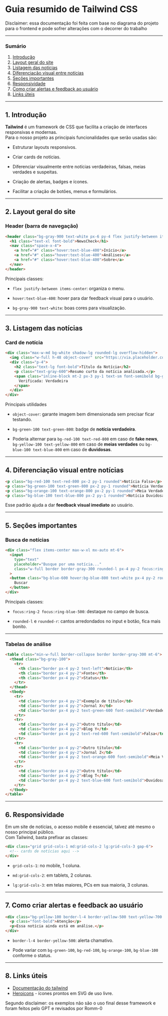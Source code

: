 ﻿# Guia resumido de Tailwind CSS

Disclaimer: essa documentação foi feita com base no diagrama do projeto para o frontend e pode sofrer alterações com o decorrer do trabalho

---

### Sumário
1. [Introdução](#1-introdução)  
2. [Layout geral do site](#2-layout-geral-do-site)  
3. [Listagem das notícias](#3-listagem-das-notícias)  
4. [Diferenciação visual entre notícias](#4-diferenciação-visual-entre-notícias)  
5. [Seções importantes](#5-seções-importantes)  
6. [Responsividade](#6-responsividade)  
7. [Como criar alertas e feedback ao usuário](#7-como-criar-alertas-e-feedback-ao-usuário)  
8. [Links úteis](#8-links-úteis)  

---

## 1. Introdução

**Tailwind** é um framework de CSS que facilita a criação de interfaces responsivas e modernas.  
Para o nosso projeto as principais funcionalidades que serão usadas são:

-   Estruturar layouts responsivos.

-   Criar cards de notícias.

-   Diferenciar visualmente entre notícias verdadeiras, falsas, meias verdades e suspeitas.

-   Criação de alertas, badges e ícones.

-   Facilitar a criação de botões, menus e formulários.

---

## 2. Layout geral do site

### Header (barra de navegação)

```html
<header class="bg-gray-900 text-white px-6 py-4 flex justify-between items-center">
  <h1 class="text-xl font-bold">NewsCheck</h1>
  <nav class="space-x-4">
    <a href="#" class="hover:text-blue-400">Início</a>
    <a href="#" class="hover:text-blue-400">Análises</a>
    <a href="#" class="hover:text-blue-400">Sobre</a>
  </nav>
</header>

```

Principais classes:

-   `flex justify-between items-center`: organiza o menu.

-   `hover:text-blue-400`: hover para dar feedback visual para o usuário.

-   `bg-gray-900 text-white`: boas cores para visualização.


---

## 3. Listagem das notícias

### Card de notícia

```html
<div class="max-w-md bg-white shadow-lg rounded-lg overflow-hidden">
  <img class="w-full h-48 object-cover" src="https://via.placeholder.com/400x200" alt="Notícia">
  <div class="p-4">
    <h2 class="text-lg font-bold">Título da Notícia</h2>
    <p class="text-gray-600">Resumo curto da notícia analisada.</p>
    <span class="inline-block mt-2 px-3 py-1 text-sm font-semibold bg-green-100 text-green-800 rounded-full">
      Verificada: Verdadeira
    </span>
  </div>
</div>

```

Principais utilidades
    
-   `object-cover`: garante imagem bem dimensionada sem precisar ficar testando.

-   `bg-green-100 text-green-800`: badge de **notícia verdadeira**.

-   Poderia alternar para `bg-red-100 text-red-800` em caso de **fake news**, `bg-yellow-100 text-yellow-800` em caso de **meias verdades** ou `bg-blue-100 text-blue-800` em caso de **duvidosas**.

---

## 4. Diferenciação visual entre notícias 

```html
<p class="bg-red-100 text-red-800 px-2 py-1 rounded">Notícia Falsa</p>
<p class="bg-green-100 text-green-800 px-2 py-1 rounded">Notícia Verdadeira</p>
<p class="bg-orange-100 text-orange-800 px-2 py-1 rounded">Meia Verdade</p>
<p class="bg-blue-100 text-blue-800 px-2 py-1 rounded">Notícia Duvidosa</p>

```

Esse padrão ajuda a dar **feedback visual imediato** ao usuário.

---

## 5. Seções importantes

### Busca de notícias

```html
<div class="flex items-center max-w-xl mx-auto mt-6">
  <input 
    type="text" 
    placeholder="Busque por uma notícia..." 
    class="w-full border border-gray-300 rounded-l px-4 py-2 focus:ring-2 focus:ring-blue-500"
  >
  <button class="bg-blue-600 hover:bg-blue-800 text-white px-4 py-2 rounded-r">
    Buscar
  </button>
</div>

```

Principais classes:

-   `focus:ring-2 focus:ring-blue-500`: destaque no campo de busca.

-   `rounded-l` e `rounded-r`: cantos arredondados no input e botão, fica mais bonito.

---

### Tabelas de análise

```html
<table class="min-w-full border-collapse border border-gray-300 mt-6">
  <thead class="bg-gray-100">
    <tr>
      <th class="border px-4 py-2 text-left">Notícia</th>
      <th class="border px-4 py-2">Fonte</th>
      <th class="border px-4 py-2">Status</th>
    </tr>
  </thead>
  <tbody>
    <tr>
      <td class="border px-4 py-2">Exemplo de título</td>
      <td class="border px-4 py-2">Jornal X</td>
      <td class="border px-4 py-2 text-green-600 font-semibold">Verdadeira</td>
    </tr>
    <tr>
      <td class="border px-4 py-2">Outro título</td>
      <td class="border px-4 py-2">Blog Y</td>
      <td class="border px-4 py-2 text-red-600 font-semibold">Falsa</td>
    </tr>
    <tr>
      <td class="border px-4 py-2">Outro título</td>
      <td class="border px-4 py-2">Jornal Z</td>
      <td class="border px-4 py-2 text-orange-600 font-semibold">Meia Verdade</td>
    </tr>
    <tr>
      <td class="border px-4 py-2">Outro título</td>
      <td class="border px-4 py-2">Blog T</td>
      <td class="border px-4 py-2 text-blue-600 font-semibold">Duvidosa</td>
    </tr>
  </tbody>
</table>

```

---

## 6. Responsividade

Em um site de notícias, o acesso mobile é essencial, talvez até mesmo o nosso principal público.  
Com Tailwind, basta prefixar as classes:

```html
<div class="grid grid-cols-1 md:grid-cols-2 lg:grid-cols-3 gap-6">
  <!-- cards de notícias aqui -->
</div>

```

-   `grid-cols-1`: no mobile, 1 coluna.

-   `md:grid-cols-2`: em tablets, 2 colunas.

-   `lg:grid-cols-3`: em telas maiores, PCs em sua maioria, 3 colunas.

---

## 7. Como criar alertas e feedback ao usuário

```html
<div class="bg-yellow-100 border-l-4 border-yellow-500 text-yellow-700 p-4" role="alert">
  <p class="font-bold">Atenção</p>
  <p>Essa notícia ainda está em análise.</p>
</div>

```

-   `border-l-4 border-yellow-500`: alerta chamativo.

-   Pode variar com `bg-green-100`, `bg-red-100`, `bg-orange-100`, `bg-blue-100` conforme o status.

---

## 8. Links úteis

- [Documentação do tailwind](https://tailwindcss.com/docs/installation/using-vite)
-   [Heroicons](https://heroicons.com/) - ícones prontos em SVG de uso livre.

Segundo disclaimer: os exemplos não são o uso final desse framework e foram feitos pelo GPT e revisados por Romm-0

